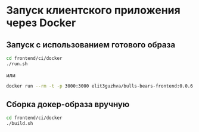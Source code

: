 # Запуск клиентского приложения через Docker

## Запуск с использованием готового образа
```bash
cd frontend/ci/docker
./run.sh
```
или
```bash
docker run --rm -t -p 3000:3000 elit3guzhva/bulls-bears-frontend:0.0.6
```

## Сборка докер-образа вручную
```bash
cd frontend/ci/docker
./build.sh
```

